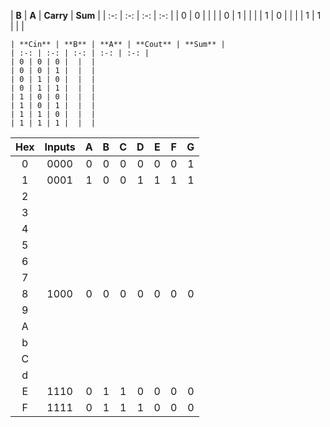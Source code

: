  | **B** | **A** | **Carry** | **Sum** |
    | :-: | :-: | :-: | :-: |
    | 0 | 0 |  |  |
    | 0 | 1 |  |  |
    | 1 | 0 |  |  |
    | 1 | 1 |  |  |
    
    | **Cin** | **B** | **A** | **Cout** | **Sum** |
    | :-: | :-: | :-: | :-: | :-: |
    | 0 | 0 | 0 |  |  |
    | 0 | 0 | 1 |  |  |
    | 0 | 1 | 0 |  |  |
    | 0 | 1 | 1 |  |  |
    | 1 | 0 | 0 |  |  |
    | 1 | 0 | 1 |  |  |
    | 1 | 1 | 0 |  |  |
    | 1 | 1 | 1 |  |  |
    
| **Hex** | **Inputs** | **A** | **B** | **C** | **D** | **E** | **F** | **G** |
| :-: | :-: | :-: | :-: | :-: | :-: | :-: | :-: | :-: |
| 0 | 0000 | 0 | 0 | 0 | 0 | 0 | 0 | 1 |
| 1 | 0001 | 1 | 0 | 0 | 1 | 1 | 1 | 1 |
| 2 |      |   |   |   |   |   |   |   |
| 3 |      |   |   |   |   |   |   |   |
| 4 |      |   |   |   |   |   |   |   |
| 5 |      |   |   |   |   |   |   |   |
| 6 |      |   |   |   |   |   |   |   |
| 7 |      |   |   |   |   |   |   |   |
| 8 | 1000 | 0 | 0 | 0 | 0 | 0 | 0 | 0 |
| 9 |      |   |   |   |   |   |   |   |
| A |      |   |   |   |   |   |   |   |
| b |      |   |   |   |   |   |   |   |
| C |      |   |   |   |   |   |   |   |
| d |      |   |   |   |   |   |   |   |
| E | 1110 | 0 | 1 | 1 | 0 | 0 | 0 | 0 |
| F | 1111 | 0 | 1 | 1 | 1 | 0 | 0 | 0 |
